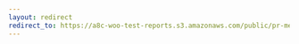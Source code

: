 ```yaml
---
layout: redirect
redirect_to: https://a8c-woo-test-reports.s3.amazonaws.com/public/pr-merge/36301/api/index.html
---
```

